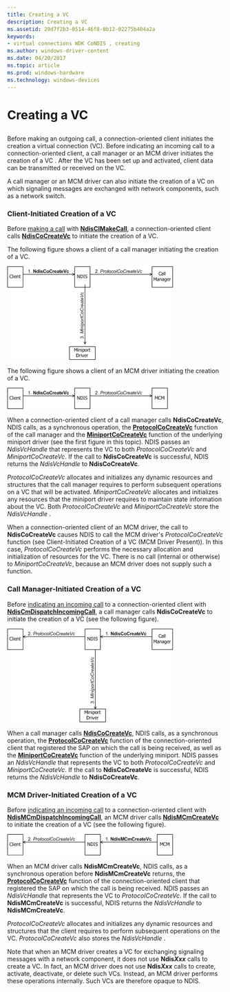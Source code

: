 ```yaml
---
title: Creating a VC
description: Creating a VC
ms.assetid: 29d7f2b3-0514-46f8-8b12-02275b404a2a
keywords:
- virtual connections WDK CoNDIS , creating
ms.author: windows-driver-content
ms.date: 04/20/2017
ms.topic: article
ms.prod: windows-hardware
ms.technology: windows-devices
---
```


# Creating a VC


## <a href="" id="ddk-creating-a-vc-ng"></a>


Before making an outgoing call, a connection-oriented client initiates the creation a virtual connection (VC). Before indicating an incoming call to a connection-oriented client, a call manager or an MCM driver initiates the creation of a VC . After the VC has been set up and activated, client data can be transmitted or received on the VC.

A call manager or an MCM driver can also initiate the creation of a VC on which signaling messages are exchanged with network components, such as a network switch.

### Client-Initiated Creation of a VC

Before [making a call](making-a-call.md) with [**NdisClMakeCall**](https://msdn.microsoft.com/library/windows/hardware/ff561635), a connection-oriented client calls [**NdisCoCreateVc**](https://msdn.microsoft.com/library/windows/hardware/ff561696) to initiate the creation of a VC.

The following figure shows a client of a call manager initiating the creation of a VC.

![diagram illustrating a client of a call manager initiating the creation of a vc](images/cm-05.png)

The following figure shows a client of an MCM driver initiating the creation of a VC.

![diagram illustrating a client of an mcm driver initiating the creation of a vc](images/fig1-05.png)

When a connection-oriented client of a call manager calls **NdisCoCreateVc**, NDIS calls, as a synchronous operation, the [**ProtocolCoCreateVc**](https://msdn.microsoft.com/library/windows/hardware/ff570252) function of the call manager and the [**MiniportCoCreateVc**](https://msdn.microsoft.com/library/windows/hardware/ff559354) function of the underlying miniport driver (see the first figure in this topic). NDIS passes an *NdisVcHandle* that represents the VC to both *ProtocolCoCreateVc* and *MiniportCoCreateVc*. If the call to **NdisCoCreateVc** is successful, NDIS returns the *NdisVcHandle* to **NdisCoCreateVc**.

*ProtocolCoCreateVc* allocates and initializes any dynamic resources and structures that the call manager requires to perform subsequent operations on a VC that will be activated. *MiniportCoCreateVc* allocates and initializes any resources that the miniport driver requires to maintain state information about the VC. Both *ProtocolCoCreateVc* and *MiniportCoCreateVc* store the *NdisVcHandle* .

When a connection-oriented client of an MCM driver, the call to **NdisCoCreateVc** causes NDIS to call the MCM driver's *ProtocolCoCreateVc* function (see Client-Initiated Creation of a VC (MCM Driver Present)). In this case, *ProtocolCoCreateVc* performs the necessary allocation and initialization of resources for the VC. There is no call (internal or otherwise) to *MiniportCoCreateVc*, because an MCM driver does not supply such a function.

### Call Manager-Initiated Creation of a VC

Before [indicating an incoming call](indicating-an-incoming-call.md) to a connection-oriented client with [**NdisCmDispatchIncomingCall**](https://msdn.microsoft.com/library/windows/hardware/ff561664), a call manager calls **NdisCoCreateVc** to initiate the creation of a VC (see the following figure).

![diagram illustrating a call manager initiating the creation of a vc](images/cm-06.png)

When a call manager calls [**NdisCoCreateVc**](https://msdn.microsoft.com/library/windows/hardware/ff561696), NDIS calls, as a synchronous operation, the [**ProtocolCoCreateVc**](https://msdn.microsoft.com/library/windows/hardware/ff570252) function of the connection-oriented client that registered the SAP on which the call is being received, as well as the [**MiniportCoCreateVc**](https://msdn.microsoft.com/library/windows/hardware/ff559354) function of the underlying miniport. NDIS passes an *NdisVcHandle* that represents the VC to both *ProtocolCoCreateVc* and *MiniportCoCreateVc*. If the call to **NdisCoCreateVc** is successful, NDIS returns the *NdisVcHandle* to **NdisCoCreateVc**.

### MCM Driver-Initiated Creation of a VC

Before [indicating an incoming call](indicating-an-incoming-call.md) to a connection-oriented client with [**NdisMCmDispatchIncomingCall**](https://msdn.microsoft.com/library/windows/hardware/ff562830), an MCM driver calls [**NdisMCmCreateVc**](https://msdn.microsoft.com/library/windows/hardware/ff562812) to initiate the creation of a VC (see the following figure).

![diagram illustrating an mcm driver initiating the creation of a vc](images/fig1-06.png)

When an MCM driver calls **NdisMCmCreateVc**, NDIS calls, as a synchronous operation before **NdisMCmCreateVc** returns, the [**ProtocolCoCreateVc**](https://msdn.microsoft.com/library/windows/hardware/ff570252) function of the connection-oriented client that registered the SAP on which the call is being received. NDIS passes an *NdisVcHandle* that represents the VC to *ProtocolCoCreateVc*. If the call to **NdisMCmCreateVc** is successful, NDIS returns the *NdisVcHandle* to **NdisMCmCreateVc**.

*ProtocolCoCreateVc* allocates and initializes any dynamic resources and structures that the client requires to perform subsequent operations on the VC. *ProtocolCoCreateVc* also stores the *NdisVcHandle* .

Note that when an MCM driver creates a VC for exchanging signaling messages with a network component, it does not use **Ndis*Xxx*** calls to create a VC. In fact, an MCM driver does not use **Ndis*Xxx*** calls to create, activate, deactivate, or delete such VCs. Instead, an MCM driver performs these operations internally. Such VCs are therefore opaque to NDIS.

 

 





